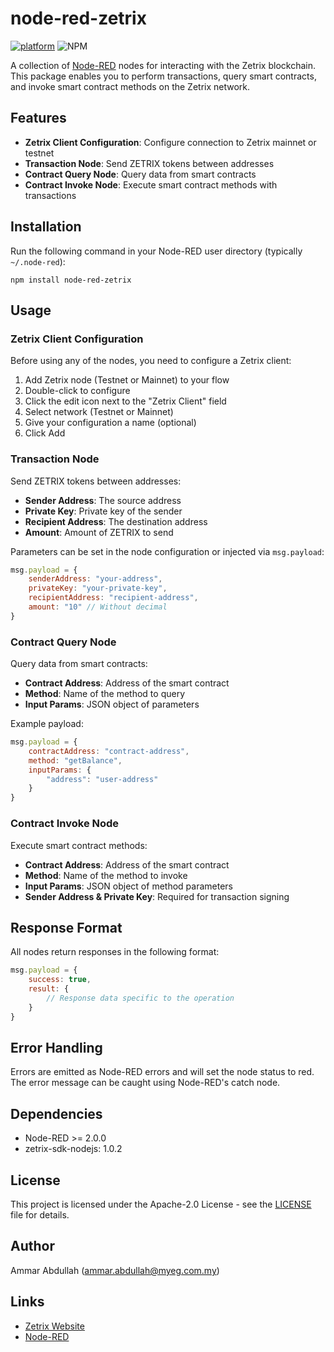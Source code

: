 # node-red-zetrix

[![platform](https://img.shields.io/badge/platform-Node--RED-red)](https://nodered.org)
![NPM](https://img.shields.io/npm/l/node-red-dashboard)

A collection of [Node-RED](https://nodered.org) nodes for interacting with the Zetrix blockchain. This package enables you to perform transactions, query smart contracts, and invoke smart contract methods on the Zetrix network.

## Features

- **Zetrix Client Configuration**: Configure connection to Zetrix mainnet or testnet
- **Transaction Node**: Send ZETRIX tokens between addresses
- **Contract Query Node**: Query data from smart contracts
- **Contract Invoke Node**: Execute smart contract methods with transactions

## Installation

Run the following command in your Node-RED user directory (typically `~/.node-red`):

```
npm install node-red-zetrix
```

## Usage

### Zetrix Client Configuration

Before using any of the nodes, you need to configure a Zetrix client:

1. Add Zetrix node (Testnet or Mainnet) to your flow
2. Double-click to configure
3. Click the edit icon next to the "Zetrix Client" field
4. Select network (Testnet or Mainnet)
5. Give your configuration a name (optional)
6. Click Add

### Transaction Node

Send ZETRIX tokens between addresses:

- **Sender Address**: The source address
- **Private Key**: Private key of the sender
- **Recipient Address**: The destination address
- **Amount**: Amount of ZETRIX to send

Parameters can be set in the node configuration or injected via `msg.payload`:

```javascript
msg.payload = { 
    senderAddress: "your-address", 
    privateKey: "your-private-key", 
    recipientAddress: "recipient-address", 
    amount: "10" // Without decimal 
}
```

### Contract Query Node

Query data from smart contracts:

- **Contract Address**: Address of the smart contract
- **Method**: Name of the method to query
- **Input Params**: JSON object of parameters

Example payload:

```javascript
msg.payload = { 
    contractAddress: "contract-address", 
    method: "getBalance", 
    inputParams: {
        "address": "user-address"
    } 
}
```

### Contract Invoke Node

Execute smart contract methods:

- **Contract Address**: Address of the smart contract
- **Method**: Name of the method to invoke
- **Input Params**: JSON object of method parameters
- **Sender Address & Private Key**: Required for transaction signing

## Response Format

All nodes return responses in the following format:

```javascript
msg.payload = { 
    success: true, 
    result: { 
        // Response data specific to the operation
    } 
}
```


## Error Handling

Errors are emitted as Node-RED errors and will set the node status to red. The error message can be caught using Node-RED's catch node.

## Dependencies

- Node-RED >= 2.0.0
- zetrix-sdk-nodejs: 1.0.2

## License

This project is licensed under the Apache-2.0 License - see the [LICENSE](LICENSE) file for details.

## Author

Ammar Abdullah (ammar.abdullah@myeg.com.my)

## Links

- [Zetrix Website](https://zetrix.com)
- [Node-RED](https://nodered.org)

